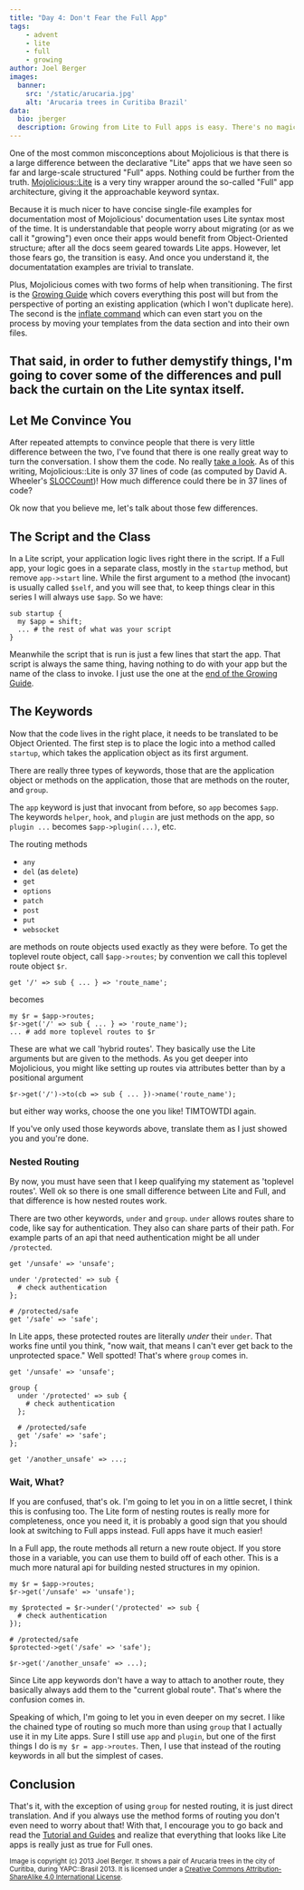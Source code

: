 ```yaml
---
title: "Day 4: Don't Fear the Full App"
tags:
    - advent
    - lite
    - full
    - growing
author: Joel Berger
images:
  banner:
    src: '/static/arucaria.jpg'
    alt: 'Arucaria trees in Curitiba Brazil'
data:
  bio: jberger
  description: Growing from Lite to Full apps is easy. There's no magic to worry about.
---
```

One of the most common misconceptions about Mojolicious is that there is a large difference between the declarative "Lite" apps that we have seen so far and large-scale structured "Full" apps.
Nothing could be further from the truth.
[Mojolicious::Lite](http://mojolicious.org/perldoc/Mojolicious/Lite) is a very tiny wrapper around the so-called "Full" app architecture, giving it the approachable keyword syntax.

Because it is much nicer to have concise single-file examples for documentation most of Mojolicious' documentation uses Lite syntax most of the time.
It is understandable that people worry about migrating (or as we call it "growing") even once their apps would benefit from Object-Oriented structure; after all the docs seem geared towards Lite apps.
However, let those fears go, the transition is easy.
And once you understand it, the documentatation examples are trivial to translate.

Plus, Mojolicious comes with two forms of help when transitioning.
The first is the [Growing Guide](http://mojolicious.org/perldoc/Mojolicious/Guides/Growing) which covers everything this post will but from the perspective of porting an existing application (which I won't duplicate here).
The second is the [inflate command](http://mojolicious.org/perldoc/Mojolicious/Command/inflate) which can even start you on the process by moving your templates from the data section and into their own files.

That said, in order to futher demystify things, I'm going to cover some of the differences and pull back the curtain on the Lite syntax itself.
---
## Let Me Convince You

After repeated attempts to convince people that there is very little difference between the two, I've found that there is one really great way to turn the conversation.
I show them the code.
No really [take a look](https://github.com/kraih/mojo/blob/master/lib/Mojolicious/Lite.pm).
As of this writing, Mojolicious::Lite is only 37 lines of code (as computed by David A. Wheeler's [SLOCCount](https://www.dwheeler.com/sloccount/))!
How much difference could there be in 37 lines of code?

Ok now that you believe me, let's talk about those few differences.

## The Script and the Class

In a Lite script, your application logic lives right there in the script.
If a Full app, your logic goes in a separate class, mostly in the `startup` method, but remove `app->start` line.
While the first argument to a method (the invocant) is usually called `$self`, and you will see that, to keep things clear in this series I will always use `$app`.
So we have:

    sub startup {
      my $app = shift;
      ... # the rest of what was your script
    }

Meanwhile the script that is run is just a few lines that start the app.
That script is always the same thing, having nothing to do with your app but the name of the class to invoke.
I just use the one at the [end of the Growing Guide](http://mojolicious.org/perldoc/Mojolicious/Guides/Growing#Script).

## The Keywords

Now that the code lives in the right place, it needs to be translated to be Object Oriented.
The first step is to place the logic into a method called `startup`, which takes the application object as its first argument.

There are really three types of keywords, those that are the application object or methods on the application, those that are methods on the router, and `group`.

The `app` keyword is just that invocant from before, so `app` becomes `$app`.
The keywords `helper`, `hook`, and `plugin` are just methods on the app, so `plugin ...` becomes `$app->plugin(...)`, etc.

The routing methods

  - `any`
  - `del` (as `delete`)
  - `get`
  - `options`
  - `patch`
  - `post`
  - `put`
  - `websocket`

are methods on route objects used exactly as they were before.
To get the toplevel route object, call `$app->routes`; by convention we call this toplevel route object `$r`.

    get '/' => sub { ... } => 'route_name';

becomes

    my $r = $app->routes;
    $r->get('/' => sub { ... } => 'route_name');
    ... # add more toplevel routes to $r

These are what we call 'hybrid routes'.
They basically use the Lite arguments but are given to the methods.
As you get deeper into Mojolicious, you might like setting up routes via attributes better than by a positional argument

    $r->get('/')->to(cb => sub { ... })->name('route_name');

but either way works, choose the one you like!
TIMTOWTDI again.

If you've only used those keywords above, translate them as I just showed you and you're done.

### Nested Routing

By now, you must have seen that I keep qualifying my statement as 'toplevel routes'.
Well ok so there is one small difference between Lite and Full, and that difference is how nested routes work.

There are two other keywords, `under` and `group`.
`under` allows routes share to code, like say for authentication.
They also can share parts of their path.
For example parts of an api that need authentication might be all under `/protected`.

    get '/unsafe' => 'unsafe';

    under '/protected' => sub {
      # check authentication
    };

    # /protected/safe
    get '/safe' => 'safe';

In Lite apps, these protected routes are literally *under* their `under`.
That works fine until you think, "now wait, that means I can't ever get back to the unprotected space."
Well spotted!
That's where `group` comes in.

    get '/unsafe' => 'unsafe';

    group {
      under '/protected' => sub {
        # check authentication
      };

      # /protected/safe
      get '/safe' => 'safe';
    };

    get '/another_unsafe' => ...;

### Wait, What?

If you are confused, that's ok.
I'm going to let you in on a little secret, I think this is confusing too.
The Lite form of nesting routes is really more for completeness, once you need it, it is probably a good sign that you should look at switching to Full apps instead.
Full apps have it much easier!

In a Full app, the route methods all return a new route object.
If you store those in a variable, you can use them to build off of each other.
This is a much more natural api for building nested structures in my opinion.

    my $r = $app->routes;
    $r->get('/unsafe' => 'unsafe');

    my $protected = $r->under('/protected' => sub {
      # check authentication
    });

    # /protected/safe
    $protected->get('/safe' => 'safe');

    $r->get('/another_unsafe' => ...);

Since Lite app keywords don't have a way to attach to another route, they basically always add them to the "current global route".
That's where the confusion comes in.

Speaking of which, I'm going to let you in even deeper on my secret.
I like the chained type of routing so much more than using `group` that I actually use it in my Lite apps.
Sure I still use `app` and `plugin`, but one of the first things I do is `my $r = app->routes`.
Then, I use that instead of the routing keywords in all but the simplest of cases.

## Conclusion

That's it, with the exception of using `group` for nested routing, it is just direct translation.
And if you always use the method forms of routing you don't even need to worry about that!
With that, I encourage you to go back and read the [Tutorial and Guides](http://mojolicious.org/perldoc#TUTORIAL) and realize that everything that looks like Lite apps is really just as true for Full ones.

<small>
  Image is copyright (c) 2013 Joel Berger.
  It shows a pair of Arucaria trees in the city of Curitiba, during YAPC::Brasil 2013.
  It is licensed under a <a rel="license" href="http://creativecommons.org/licenses/by-sa/4.0/">Creative Commons Attribution-ShareAlike 4.0 International License</a>.
</small>
